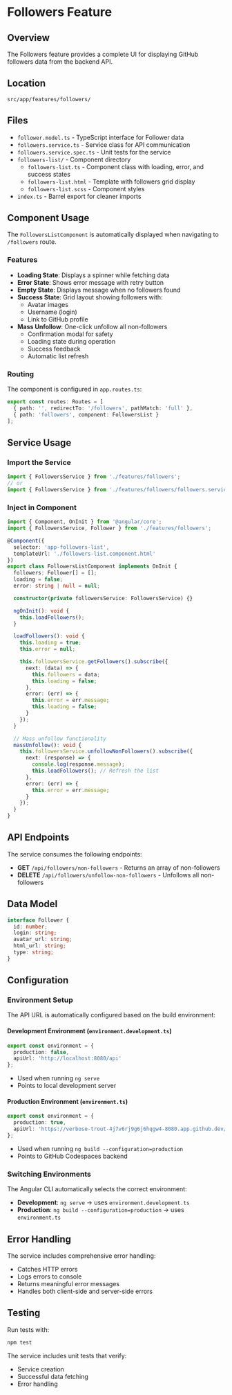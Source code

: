# Followers Feature

## Overview
The Followers feature provides a complete UI for displaying GitHub followers data from the backend API.

## Location
`src/app/features/followers/`

## Files
- `follower.model.ts` - TypeScript interface for Follower data
- `followers.service.ts` - Service class for API communication
- `followers.service.spec.ts` - Unit tests for the service
- `followers-list/` - Component directory
  - `followers-list.ts` - Component class with loading, error, and success states
  - `followers-list.html` - Template with followers grid display
  - `followers-list.scss` - Component styles
- `index.ts` - Barrel export for cleaner imports

## Component Usage

The `FollowersListComponent` is automatically displayed when navigating to `/followers` route.

### Features
- **Loading State**: Displays a spinner while fetching data
- **Error State**: Shows error message with retry button
- **Empty State**: Displays message when no followers found
- **Success State**: Grid layout showing followers with:
  - Avatar images
  - Username (login)
  - Link to GitHub profile
- **Mass Unfollow**: One-click unfollow all non-followers
  - Confirmation modal for safety
  - Loading state during operation
  - Success feedback
  - Automatic list refresh

### Routing
The component is configured in `app.routes.ts`:
```typescript
export const routes: Routes = [
  { path: '', redirectTo: '/followers', pathMatch: 'full' },
  { path: 'followers', component: FollowersList }
];
```

## Service Usage

### Import the Service
```typescript
import { FollowersService } from './features/followers';
// or
import { FollowersService } from './features/followers/followers.service';
```

### Inject in Component
```typescript
import { Component, OnInit } from '@angular/core';
import { FollowersService, Follower } from './features/followers';

@Component({
  selector: 'app-followers-list',
  templateUrl: './followers-list.component.html'
})
export class FollowersListComponent implements OnInit {
  followers: Follower[] = [];
  loading = false;
  error: string | null = null;

  constructor(private followersService: FollowersService) {}

  ngOnInit(): void {
    this.loadFollowers();
  }

  loadFollowers(): void {
    this.loading = true;
    this.error = null;

    this.followersService.getFollowers().subscribe({
      next: (data) => {
        this.followers = data;
        this.loading = false;
      },
      error: (err) => {
        this.error = err.message;
        this.loading = false;
      }
    });
  }

  // Mass unfollow functionality
  massUnfollow(): void {
    this.followersService.unfollowNonFollowers().subscribe({
      next: (response) => {
        console.log(response.message);
        this.loadFollowers(); // Refresh the list
      },
      error: (err) => {
        this.error = err.message;
      }
    });
  }
}
```

## API Endpoints
The service consumes the following endpoints:
- **GET** `/api/followers/non-followers` - Returns an array of non-followers
- **DELETE** `/api/followers/unfollow-non-followers` - Unfollows all non-followers

## Data Model

```typescript
interface Follower {
  id: number;
  login: string;
  avatar_url: string;
  html_url: string;
  type: string;
}
```

## Configuration

### Environment Setup
The API URL is automatically configured based on the build environment:

#### Development Environment (`environment.development.ts`)
```typescript
export const environment = {
  production: false,
  apiUrl: 'http://localhost:8080/api'
};
```
- Used when running `ng serve`
- Points to local development server

#### Production Environment (`environment.ts`)
```typescript
export const environment = {
  production: true,
  apiUrl: 'https://verbose-trout-4j7v6rj9g6j6hqgw4-8080.app.github.dev/api'
};
```
- Used when running `ng build --configuration=production`
- Points to GitHub Codespaces backend

### Switching Environments
The Angular CLI automatically selects the correct environment:
- **Development**: `ng serve` → uses `environment.development.ts`
- **Production**: `ng build --configuration=production` → uses `environment.ts`

## Error Handling
The service includes comprehensive error handling:
- Catches HTTP errors
- Logs errors to console
- Returns meaningful error messages
- Handles both client-side and server-side errors

## Testing
Run tests with:
```bash
npm test
```

The service includes unit tests that verify:
- Service creation
- Successful data fetching
- Error handling
